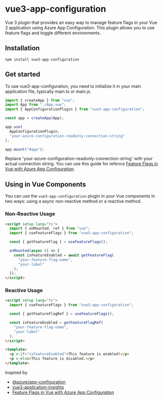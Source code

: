 # vue3-app-configuration

Vue 3 plugin that provides an easy way to manage feature flags in your Vue 3 application using Azure App Configuration. This plugin allows you to use feature flags and toggle different environments.

## Installation

```
npm install vue3-app-configuration
```

## Get started

To use vue3-app-configuration, you need to initialize it in your main application file, typically main.ts or main.js.

```ts
import { createApp } from "vue";
import App from "./App.vue";
import { AppConfigurationPlugin } from "vue3-app-configuration";

const app = createApp(App);

app.use(
  AppConfigurationPlugin,
  "your-azure-configuration-readonly-connection-string"
);

app.mount("#app");
```

Replace 'your-azure-configuration-readonly-connection-string' with your actual connection string. You can use this guide for refence [Feature Flags in Vue with Azure App Configuration](https://www.tvaidyan.com/2022/07/14/feature-flags-in-vue-with-azure-app-configuration).

## Using in Vue Components

You can use the `vue3-app-configuration` plugin in your Vue components in two ways: using a async non-reactive method or a reactive method.

### Non-Reactive Usage

```html
<script setup lang="ts">
  import { onMounted, ref } from "vue";
  import { useFeatureFlags } from "vue3-app-configuration";

  const { getFeatureFlag } = useFeatureFlags();

  onMounted(async () => {
    const isFeatureEnabled = await getFeatureFlag(
      "your-feature-flag-name",
      "your-label"
    );
  });
</script>
```

### Reactive Usage

```html
<script setup lang="ts">
  import { useFeatureFlags } from "vue3-app-configuration";

  const { getFeatureFlagRef } = useFeatureFlags();

  const isFeatureEnabled = getFeatureFlagRef(
    "your-feature-flag-name",
    "your-label"
  );
</script>

<template>
  <p v-if="isFeatureEnabled">This feature is enabled!</p>
  <p v-else>This feature is disabled.</p>
</template>
```

Inspired by

- [@azure/app-configuration](https://www.npmjs.com/package/@azure/app-configuration)
- [vue3-application-insights](https://www.npmjs.com/package/vue3-application-insights)
- [Feature Flags in Vue with Azure App Configuration](https://www.tvaidyan.com/2022/07/14/feature-flags-in-vue-with-azure-app-configuration)
